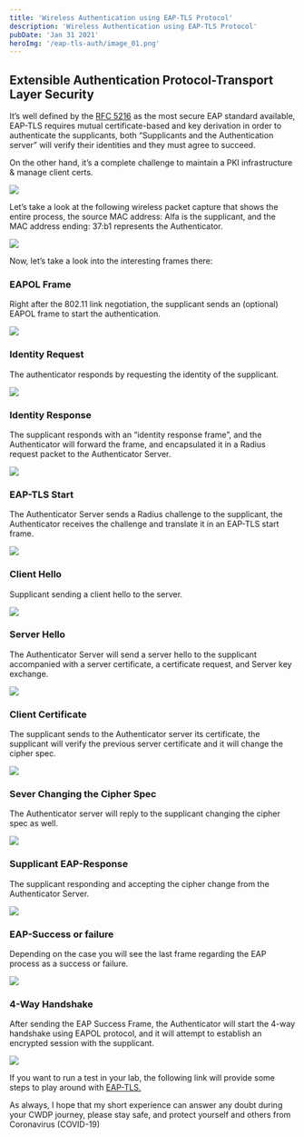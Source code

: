 ```yaml
---
title: 'Wireless Authentication using EAP-TLS Protocol'
description: 'Wireless Authentication using EAP-TLS Protocol'
pubDate: 'Jan 31 2021'
heroImg: '/eap-tls-auth/image_01.png'
---
```


## Extensible Authentication Protocol-Transport Layer Security 

It’s well defined by the [RFC 5216](https://tools.ietf.org/html/rfc5216) as the most secure EAP standard available, EAP-TLS requires mutual certificate-based and key derivation in order to authenticate the supplicants, both “Supplicants and the Authentication server” will verify their identities and they must agree to succeed.

On the other hand, it’s a complete challenge to maintain a PKI infrastructure & manage client certs.

![](/eap-tls-auth/image_01.png)

Let’s take a look at the following wireless packet capture that shows the entire process, the source MAC address: Alfa is the supplicant, and the MAC address ending: 37:b1 represents the Authenticator.

![](/eap-tls-auth/image_02.png)

Now, let’s take a look into the interesting frames there:

### EAPOL Frame

Right after the 802.11 link negotiation, the supplicant sends an (optional) EAPOL frame to start the authentication.

![](/eap-tls-auth/image_03.png)

### Identity Request

The authenticator responds by requesting the identity of the supplicant.

![](/eap-tls-auth/image_04.png)

### Identity Response 

The supplicant responds with an “identity response frame”, and the Authenticator will forward the frame, and encapsulated it in a Radius request packet to the Authenticator Server.

![](/eap-tls-auth/image_05.png)

### EAP-TLS Start

The Authenticator Server sends a Radius challenge to the supplicant, the Authenticator receives the challenge and translate it in an EAP-TLS start frame.

![](/eap-tls-auth/image_06.png)

### Client Hello

Supplicant sending a client hello to the server.

![](/eap-tls-auth/image_07.png)

### Server Hello 

The Authenticator Server will send a server hello to the supplicant accompanied with a server certificate, a certificate request, and Server key exchange.

![](/eap-tls-auth/image_08.png)

### Client Certificate

The supplicant sends to the Authenticator server its certificate, the supplicant will verify the previous server certificate and it will change the cipher spec.

![](/eap-tls-auth/image_09.png)

### Sever Changing the Cipher Spec

The Authenticator server will reply to the supplicant changing the cipher spec as well.

![](/eap-tls-auth/image_10.png)

### Supplicant EAP-Response

The supplicant responding and accepting the cipher change from the Authenticator Server.

![](/eap-tls-auth/image_11.png)

### EAP-Success or failure 

Depending on the case you will see the last frame regarding the EAP process as a success or failure.

![](/eap-tls-auth/image_12.png)

### 4-Way Handshake

After sending the EAP Success Frame, the Authenticator will start the 4-way handshake using EAPOL protocol, and it will attempt to establish an encrypted session with the supplicant.

![](/eap-tls-auth/image_13.png)

If you want to run a test in your lab, the following link will provide some steps to play around with [EAP-TLS.](https://www.dar-fi.com/configure-eap-tl%E2%80%A6se-and-meraki-ap/)

As always, I hope that my short experience can answer any doubt during your CWDP journey, please stay safe, and protect yourself and others from Coronavirus (COVID-19)
